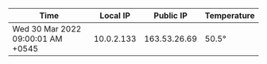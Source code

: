 | Time     | Local IP | Public IP | Temperature |
| ----------- | ----------- | ----------- | ----------- |
| Wed 30 Mar 2022 09:00:01 AM +0545      | 10.0.2.133     | 163.53.26.69  | 50.5° |
